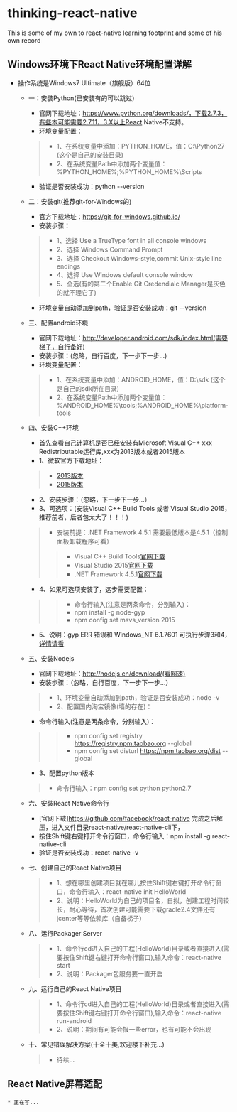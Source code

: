 # thinking-react-native
This is some of my own to react-native learning footprint and some of his own record

##  Windows环境下React Native环境配置详解
* 操作系统是Windows7 Ultimate（旗舰版）64位
    * 一：安装Python(已安装有的可以跳过)
        * 官网下载地址：https://www.python.org/downloads/，下载2.7.3，有些本可能需要2.7.11，3.X以上React Native不支持。
        * 环境变量配置：
        >* 1、在系统变量中添加：PYTHON_HOME，值：C:\Python27 (这个是自己的安装目录)</br>
        >* 2、在系统变量Path中添加两个变量值：%PYTHON_HOME%;%PYTHON_HOME%\Scripts</br>
        
        * 验证是否安装成功：python --version</br>
    * 二：安装git(推荐git-for-Windows的)
        * 官方下载地址：https://git-for-windows.github.io/
        * 安装步骤：
        >* 1、选择 Use a TrueType font in all console windows
        >* 2、选择 Windows Command Prompt
        >* 3、选择 Checkout Windows-style,commit Unix-style line endings
        >* 4、选择 Use Windows default console window
        >* 5、全选(有的第二个Enable Git Credendialc Manager是灰色的就不理它了)

        * 环境变量自动添加到path，验证是否安装成功：git --version
    * 三、配置android环境
        * 官网下载地址：http://developer.android.com/sdk/index.html(需要梯子，自行备好)
        * 安装步骤：(忽略，自行百度，下一步下一步...)
        * 环境变量配置：
        >* 1、在系统变量中添加：ANDROID_HOME，值：D:\sdk (这个是自己的sdk所在目录)
        >* 2、在系统变量Path中添加两个变量值：%ANDROID_HOME%\tools;%ANDROID_HOME%\platform-tools
    * 四、安装C++环境
        * 首先查看自己计算机是否已经安装有Microsoft Visual C++ xxx Redistributable运行库,xxx为2013版本或者2015版本
        * 1、微软官方下载地址：
        >* [2013版本](http://www.microsoft.com/zh-CN/download/details.aspx?id=40784)
        >* [2015版本](https://www.microsoft.com/en-us/download/details.aspx?id=48145)

        * 2、安装步骤：（忽略，下一步下一步...）
        * 3、可选项：(安装Visual C++ Build Tools 或者 Visual Studio 2015，推荐前者，后者包太大了！！！)
        >* 安装前提：.NET Framework 4.5.1 需要最低版本是4.5.1（控制面板卸载程序可看）
        >>* Visual C++ Build Tools[官网下载](http://landinghub.visualstudio.com/visual-cpp-build-tools)
        >>* Visual Studio 2015[官网下载](https://www.visualstudio.com/products/visual-studio-community-vs)
        >>* .NET Framework 4.5.1[官网下载](https://www.microsoft.com/en-us/download/details.aspx?id=40773)

        * 4、如果可选项安装了，这步需要配置：
        >>* 命令行输入(注意是两条命令，分别输入)：
        >>* npm install -g node-gyp
        >>* npm config set msvs_version 2015

        * 5、说明：gyp ERR 错误和 Windows_NT 6.1.7601 可执行步骤3和4，[详情请看](https://github.com/nodejs/node-gyp#installation)
    * 五、安装Nodejs
        * 官网下载地址：http://nodejs.cn/download/(看网速)
        * 安装步骤：（忽略，自行百度，下一步下一步...）
        >* 1、环境变量自动添加到path，验证是否安装成功：node -v
        >* 2、配置国内淘宝镜像(墙的存在)：

        * 命令行输入(注意是两条命令，分别输入)：
        >>* npm config set registry https://registry.npm.taobao.org --global
        >>* npm config set disturl https://npm.taobao.org/dist --global

        * 3、配置python版本
        >* 命令行输入：npm config set python python2.7
    * 六、安装React Native命令行
        * [官网下载]https://github.com/facebook/react-native 完成之后解压，进入文件目录react-native/react-native-cli下，
        * 按住Shift键右键打开命令行窗口，命令行输入：npm install -g react-native-cli
        * 验证是否安装成功：react-native -v
    * 七、创建自己的React Native项目
        >* 1、想在哪里创建项目就在哪儿按住Shift键右键打开命令行窗口，命令行输入：react-native init HelloWorld
        >* 2、说明：HelloWorld为自己的项目名，自拟，创建工程时间较长，耐心等待，首次创建可能需要下载gradle2.4文件还有jcenter等等依赖库（自备梯子）
    * 八、运行Packager Server
        >* 1、命令行cd进入自己的工程(HelloWorld)目录或者直接进入(需要按住Shift键右键打开命令行窗口),输入命令：react-native start
        >* 2、说明：Packager包服务要一直开启
    * 九、运行自己的React Native项目
        >* 1、命令行cd进入自己的工程(HelloWorld)目录或者直接进入(需要按住Shift键右键打开命令行窗口),输入命令：react-native run-android
        >* 2、说明：期间有可能会报一些error，也有可能不会出现
    * 十、常见错误解决方案(十全十美,欢迎楼下补充...)
        >* 待续...</br>


## React Native屏幕适配
    * 正在写...